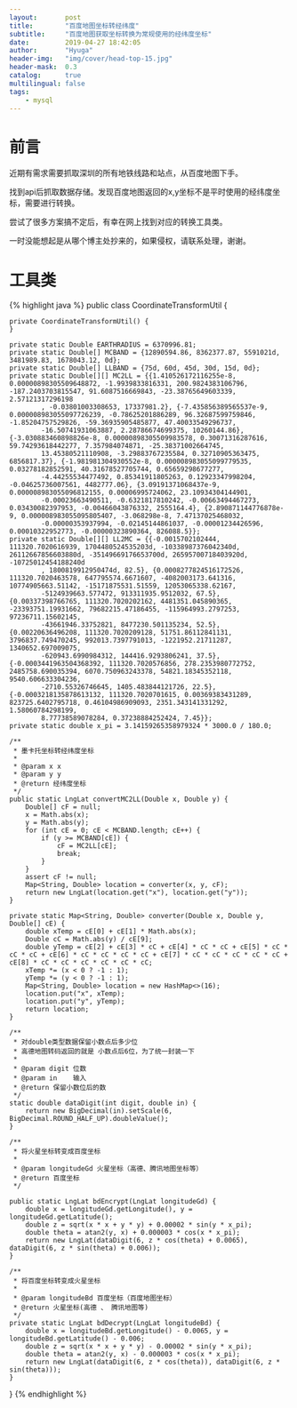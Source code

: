```yaml
---
layout:       post
title:        "百度地图坐标转经纬度"
subtitle:     "百度地图获取坐标转换为常规使用的经纬度坐标"
date:         2019-04-27 18:42:05
author:       "Hyuga"
header-img:   "img/cover/head-top-15.jpg"
header-mask:  0.3
catalog:      true
multilingual: false
tags:
    - mysql
---
```


# 前言
近期有需求需要抓取深圳的所有地铁线路和站点，从百度地图下手。

找到api后抓取数据存储。发现百度地图返回的x,y坐标不是平时使用的经纬度坐标，需要进行转换。

尝试了很多方案搞不定后，有幸在网上找到对应的转换工具类。

一时没能想起是从哪个博主处抄来的，如果侵权，请联系处理，谢谢。

# 工具类
{% highlight java %}
public class CoordinateTransformUtil {

    private CoordinateTransformUtil() {
    }

    private static Double EARTHRADIUS = 6370996.81;
    private static Double[] MCBAND = {12890594.86, 8362377.87, 5591021d, 3481989.83, 1678043.12, 0d};
    private static Double[] LLBAND = {75d, 60d, 45d, 30d, 15d, 0d};
    private static Double[][] MC2LL = {{1.410526172116255e-8, 0.00000898305509648872, -1.9939833816331, 200.9824383106796, -187.2403703815547, 91.6087516669843, -23.38765649603339, 2.57121317296198
            , -0.03801003308653, 17337981.2}, {-7.435856389565537e-9, 0.000008983055097726239, -0.78625201886289, 96.32687599759846, -1.85204757529826, -59.36935905485877, 47.40033549296737,
            -16.50741931063887, 2.28786674699375, 10260144.86}, {-3.030883460898826e-8, 0.00000898305509983578, 0.30071316287616, 59.74293618442277, 7.357984074871, -25.38371002664745,
            13.45380521110908, -3.29883767235584, 0.32710905363475, 6856817.37}, {-1.981981304930552e-8, 0.000008983055099779535, 0.03278182852591, 40.31678527705744, 0.65659298677277,
            -4.44255534477492, 0.85341911805263, 0.12923347998204, -0.04625736007561, 4482777.06}, {3.09191371068437e-9, 0.000008983055096812155, 0.00006995724062, 23.10934304144901,
            -0.00023663490511, -0.6321817810242, -0.00663494467273, 0.03430082397953, -0.00466043876332, 2555164.4}, {2.890871144776878e-9, 0.000008983055095805407, -3.068298e-8, 7.47137025468032,
            -0.00000353937994, -0.02145144861037, -0.00001234426596, 0.00010322952773, -0.00000323890364, 826088.5}};
    private static Double[][] LL2MC = {{-0.0015702102444, 111320.7020616939, 1704480524535203d, -10338987376042340d, 26112667856603880d, -35149669176653700d, 26595700718403920d, -10725012454188240d
            , 1800819912950474d, 82.5}, {0.0008277824516172526, 111320.7020463578, 647795574.6671607, -4082003173.641316, 10774905663.51142, -15171875531.51559, 12053065338.62167,
            -5124939663.577472, 913311935.9512032, 67.5}, {0.00337398766765, 111320.7020202162, 4481351.045890365, -23393751.19931662, 79682215.47186455, -115964993.2797253, 97236711.15602145,
            -43661946.33752821, 8477230.501135234, 52.5}, {0.00220636496208, 111320.7020209128, 51751.86112841131, 3796837.749470245, 992013.7397791013, -1221952.21711287, 1340652.697009075,
            -620943.6990984312, 144416.9293806241, 37.5}, {-0.0003441963504368392, 111320.7020576856, 278.2353980772752, 2485758.690035394, 6070.750963243378, 54821.18345352118, 9540.606633304236,
            -2710.55326746645, 1405.483844121726, 22.5}, {-0.0003218135878613132, 111320.7020701615, 0.00369383431289, 823725.6402795718, 0.46104986909093, 2351.343141331292, 1.58060784298199,
            8.77738589078284, 0.37238884252424, 7.45}};
    private static double x_pi = 3.14159265358979324 * 3000.0 / 180.0;

    /**
     * 墨卡托坐标转经纬度坐标
     *
     * @param x x
     * @param y y
     * @return 经纬度坐标
     */
    public static LngLat convertMC2LL(Double x, Double y) {
        Double[] cF = null;
        x = Math.abs(x);
        y = Math.abs(y);
        for (int cE = 0; cE < MCBAND.length; cE++) {
            if (y >= MCBAND[cE]) {
                cF = MC2LL[cE];
                break;
            }
        }
        assert cF != null;
        Map<String, Double> location = converter(x, y, cF);
        return new LngLat(location.get("x"), location.get("y"));
    }

    private static Map<String, Double> converter(Double x, Double y, Double[] cE) {
        double xTemp = cE[0] + cE[1] * Math.abs(x);
        Double cC = Math.abs(y) / cE[9];
        double yTemp = cE[2] + cE[3] * cC + cE[4] * cC * cC + cE[5] * cC * cC * cC + cE[6] * cC * cC * cC * cC + cE[7] * cC * cC * cC * cC * cC + cE[8] * cC * cC * cC * cC * cC * cC;
        xTemp *= (x < 0 ? -1 : 1);
        yTemp *= (y < 0 ? -1 : 1);
        Map<String, Double> location = new HashMap<>(16);
        location.put("x", xTemp);
        location.put("y", yTemp);
        return location;
    }

    /**
     * 对double类型数据保留小数点后多少位
     * 高德地图转码返回的就是 小数点后6位，为了统一封装一下
     *
     * @param digit 位数
     * @param in    输入
     * @return 保留小数位后的数
     */
    static double dataDigit(int digit, double in) {
        return new BigDecimal(in).setScale(6, BigDecimal.ROUND_HALF_UP).doubleValue();
    }

    /**
     * 将火星坐标转变成百度坐标
     *
     * @param longitudeGd 火星坐标（高德、腾讯地图坐标等）
     * @return 百度坐标
     */

    public static LngLat bdEncrypt(LngLat longitudeGd) {
        double x = longitudeGd.getLongitude(), y = longitudeGd.getLatitude();
        double z = sqrt(x * x + y * y) + 0.00002 * sin(y * x_pi);
        double theta = atan2(y, x) + 0.000003 * cos(x * x_pi);
        return new LngLat(dataDigit(6, z * cos(theta) + 0.0065), dataDigit(6, z * sin(theta) + 0.006));
    }

    /**
     * 将百度坐标转变成火星坐标
     *
     * @param longitudeBd 百度坐标（百度地图坐标）
     * @return 火星坐标(高德 、 腾讯地图等)
     */
    private static LngLat bdDecrypt(LngLat longitudeBd) {
        double x = longitudeBd.getLongitude() - 0.0065, y = longitudeBd.getLatitude() - 0.006;
        double z = sqrt(x * x + y * y) - 0.00002 * sin(y * x_pi);
        double theta = atan2(y, x) - 0.000003 * cos(x * x_pi);
        return new LngLat(dataDigit(6, z * cos(theta)), dataDigit(6, z * sin(theta)));
    }
}
{% endhighlight %}